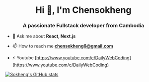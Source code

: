 <h1 align="center">Hi 👋, I'm Chensokheng</h1>
<h3 align="center">A passionate Fullstack developer from Cambodia</h3>

- 💬 Ask me about **React, Next.js**

- 📫 How to reach me **chensokheng6@gmail.com**
- ⚡ Youtube [https://www.youtube.com/c/DailyWebCoding](https://www.youtube.com/c/DailyWebCoding)

[![Sokheng's GitHub stats](https://github-readme-stats.vercel.app/api?username=chensokheng&show_icons=true&theme=radical)](https://github.com/chensokheng/github-readme-stats)

